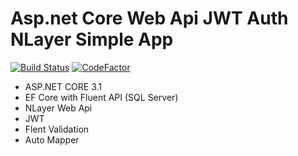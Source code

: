 # Asp.net Core Web Api JWT Auth NLayer Simple App
[![Build Status](https://travis-ci.com/ceyhunataykan/aspnetcore-webapi-auth-jwt.svg?branch=main)](https://travis-ci.com/ceyhunataykan/aspnetcore-webapi-auth-jwt) [![CodeFactor](https://www.codefactor.io/repository/github/ceyhunataykan/aspnetcore-webapi-auth-jwt/badge)](https://www.codefactor.io/repository/github/ceyhunataykan/aspnetcore-webapi-auth-jwt)

- ASP.NET CORE 3.1
- EF Core with Fluent API (SQL Server)
- NLayer Web Api
- JWT
- Flent Validation
- Auto Mapper
